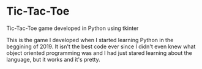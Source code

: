 # Tic-Tac-Toe
Tic-Tac-Toe game developed in Python using tkinter


This is the game I developed when I started learning Python in the beggining of 2019. It isn't the best code ever since I didn't even knew what object oriented programming was and I had just stared learning about the language, but it works and it's pretty. 
